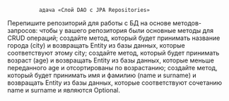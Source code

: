               адача «Слой DAO c JPA Repositories»

Перепишите репозиторий для работы с БД на основе методов-запросов:
чтобы у вашего репозитория были основные методы для CRUD операций;
создайте метод, который будет принимать название города (city) и возвращать Entity из базы данных, которые соответствуют этому city;
создайте метод, который будет принимать возраст (age) и возвращать Entity из базы данных, которые меньше переданного age и отсортированы по возрастанию;
создайте метод, который будет принимать имя и фамилию (name и surname) и возвращать Entity из базы данных, которые соответствуют сочетанию name и surname и являются Optional.
